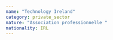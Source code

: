 ```yaml
---
name: "Technology Ireland"
category: private_sector
nature: "Association professionnelle "
nationality: IRL
---
```

    